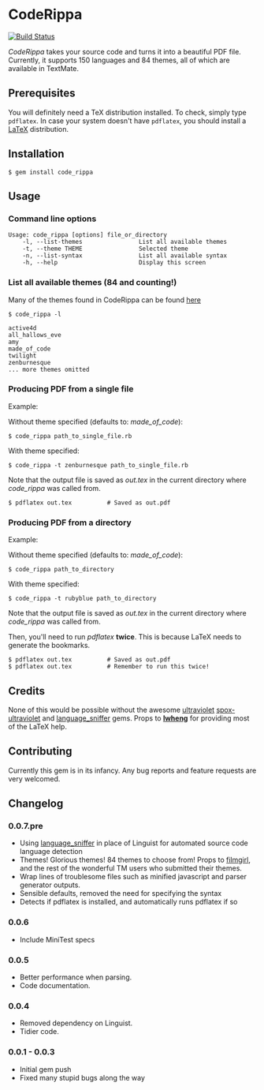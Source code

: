 # CodeRippa

[![Build Status](https://secure.travis-ci.org/benjamintanweihao/code_rippa.png)](http://travis-ci.org/benjamintanweihao/code_rippa)

_CodeRippa_ takes your source code and turns it into a beautiful PDF file. Currently, it supports 150 languages and 84 themes, all of which are available in TextMate. 

## Prerequisites

You will definitely need a TeX distribution installed. To check, simply type `pdflatex`.
In case your system doesn't have `pdflatex`, you should install a [LaTeX](http://www.tug.org/texlive/) distribution.

## Installation

	$ gem install code_rippa

## Usage

### Command line options
	 
	Usage: code_rippa [options] file_or_directory
    	-l, --list-themes                List all available themes
    	-t, --theme THEME                Selected theme
    	-n, --list-syntax                List all available syntax
    	-h, --help                       Display this screen

### List all available themes (84 and counting!)

Many of the themes found in CodeRippa can be found [here](http://textmatetheme.com/)	
		
	$ code_rippa -l
	
	active4d
	all_hallows_eve
	amy
	made_of_code
	twilight
	zenburnesque
	... more themes omitted
		
### Producing PDF from a single file

Example:

Without theme specified (defaults to: _made_of_code_):

	$ code_rippa path_to_single_file.rb

With theme specified:

	$ code_rippa -t zenburnesque path_to_single_file.rb

Note that the output file is saved as _out.tex_ in the current directory where _code_rippa_ was called from. 

	$ pdflatex out.tex			# Saved as out.pdf

### Producing PDF from a directory
	
Example:

Without theme specified (defaults to: _made_of_code_):
	
	$ code_rippa path_to_directory

With theme specified:

	$ code_rippa -t rubyblue path_to_directory

Note that the output file is saved as _out.tex_ in the current directory where _code_rippa_ was called from. 

Then, you'll need to run _pdflatex_ __twice__. This is because LaTeX needs to generate the bookmarks.

	$ pdflatex out.tex			# Saved as out.pdf
	$ pdflatex out.tex			# Remember to run this twice!

## Credits

None of this would be possible without the awesome [ultraviolet](https://github.com/giom/ultraviolet) [spox-ultraviolet](https://github.com/spox/ultraviolet) and [language_sniffer](https://github.com/grosser/language_sniffer) gems. Props to [__lwheng__](https://github.com/lwheng) for providing most of the LaTeX help.

## Contributing

Currently this gem is in its infancy. Any bug reports and feature requests are very welcomed.

## Changelog

### 0.0.7.pre

- Using [language_sniffer](https://github.com/grosser/language_sniffer) in place of Linguist for automated source code language detection
- Themes! Glorious themes! 84 themes to choose from! Props to [filmgirl](https://github.com/filmgirl/TextMate-Themes), and the rest of the wonderful TM users who submitted their themes.
- Wrap lines of troublesome files such as minified javascript and parser generator outputs.
- Sensible defaults, removed the need for specifying the syntax 
- Detects if pdflatex is installed, and automatically runs pdflatex if so


### 0.0.6

- Include MiniTest specs

### 0.0.5

- Better performance when parsing.
- Code documentation.

### 0.0.4

- Removed dependency on Linguist.
- Tidier code.
	
### 0.0.1 - 0.0.3

- Initial gem push
- Fixed many stupid bugs along the way

